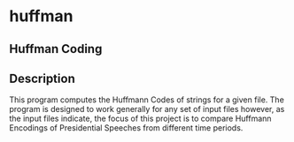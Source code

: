 huffman
=======

Huffman Coding
------------------------------------------------------------------------------
Description
------------------------------------------------------------------------------
  This program computes the Huffmann Codes of strings for a given file.
  The program is designed to work generally for any set of input files
  however, as the input files indicate,  the focus of this project is
  to compare Huffmann Encodings of Presidential Speeches from different
  time periods. 




